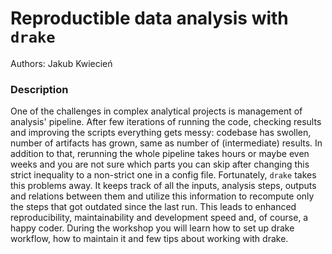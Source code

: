 # Reproductible data analysis with `drake`

Authors: Jakub Kwiecień

### Description

One of the challenges in complex analytical projects is management of analysis' pipeline. After few iterations of running the code, checking results and improving the scripts everything gets messy: codebase has swollen, number of artifacts has grown, same as number of (intermediate) results. In addition to that, rerunning the whole pipeline takes hours or maybe even weeks and you are not sure which parts you can skip after changing this strict inequality to a non-strict one in a config file. Fortunately, `drake` takes this problems away. It keeps track of all the inputs, analysis steps, outputs and relations between them and utilize this information to recompute only the steps that got outdated since the last run. This leads to enhanced reproducibility, maintainability and development speed and, of course, a happy coder. During the workshop you will learn how to set up drake workflow, how to maintain it and few tips about working with drake.